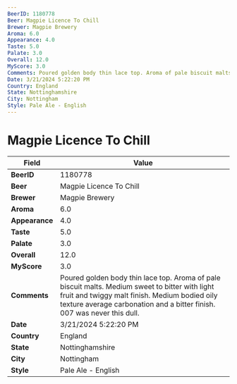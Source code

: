 ```yaml
---
BeerID: 1180778
Beer: Magpie Licence To Chill
Brewer: Magpie Brewery
Aroma: 6.0
Appearance: 4.0
Taste: 5.0
Palate: 3.0
Overall: 12.0
MyScore: 3.0
Comments: Poured golden body thin lace top. Aroma of pale biscuit malts. Medium sweet to bitter with light fruit and twiggy malt finish. Medium bodied oily texture average carbonation and a bitter finish. 007 was never this dull.
Date: 3/21/2024 5:22:20 PM
Country: England
State: Nottinghamshire
City: Nottingham
Style: Pale Ale - English
---
```


# Magpie Licence To Chill

| Field         | Value |
|---------------|-------|
| **BeerID** | 1180778 |
| **Beer** | Magpie Licence To Chill |
| **Brewer** | Magpie Brewery |
| **Aroma** | 6.0 |
| **Appearance** | 4.0 |
| **Taste** | 5.0 |
| **Palate** | 3.0 |
| **Overall** | 12.0 |
| **MyScore** | 3.0 |
| **Comments** | Poured golden body thin lace top. Aroma of pale biscuit malts. Medium sweet to bitter with light fruit and twiggy malt finish. Medium bodied oily texture average carbonation and a bitter finish. 007 was never this dull. |
| **Date** | 3/21/2024 5:22:20 PM |
| **Country** | England |
| **State** | Nottinghamshire |
| **City** | Nottingham |
| **Style** | Pale Ale - English |
